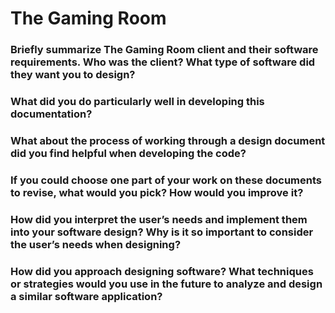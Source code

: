 # The Gaming Room

<h3>Briefly summarize The Gaming Room client and their software requirements. Who was the client? What type of software did they want you to design?</h3>




<h3>What did you do particularly well in developing this documentation?</h3>

<h3>What about the process of working through a design document did you find helpful when developing the code?</h3>

<h3>If you could choose one part of your work on these documents to revise, what would you pick? How would you improve it?</h3>


<h3>How did you interpret the user’s needs and implement them into your software design? Why is it so important to consider the user’s needs when designing?</h3> 

<h3>How did you approach designing software? What techniques or strategies would you use in the future to analyze and design a similar software application?</h3>

